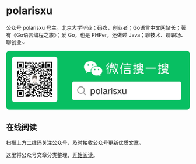 # polarisxu

公众号 polarisxu 号主。北京大学毕业；码农，创业者；Go语言中文网站长；著有《Go语言编程之旅》；爱 Go，也是 PHPer，还做过 Java；聊技术、聊职场、聊创业~

![](imgs/polarisxu.png)

## 在线阅读

扫描上方二维码关注公众号，及时接收公众号更新优质文章。

这里将公众号文章分类整理，[开始阅读](SUMMARY.md)。

